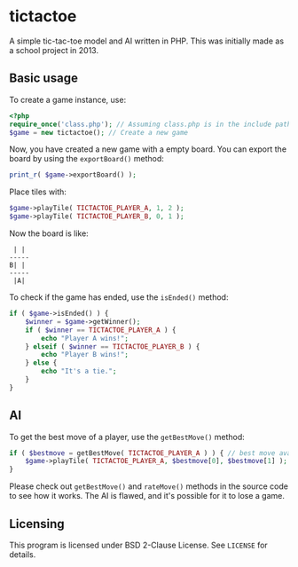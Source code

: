 # tictactoe
A simple tic-tac-toe model and AI written in PHP. This was initially made as a school project in 2013.

## Basic usage
To create a game instance, use:
```php
<?php
require_once('class.php'); // Assuming class.php is in the include paths
$game = new tictactoe(); // Create a new game
```

Now, you have created a new game with a empty board. You can export the board by using the `exportBoard()` method:
```php
print_r( $game->exportBoard() );
```

Place tiles with:
```php
$game->playTile( TICTACTOE_PLAYER_A, 1, 2 );
$game->playTile( TICTACTOE_PLAYER_B, 0, 1 );
```
Now the board is like:
```
 | | 
-----
B| |
-----
 |A|
```

To check if the game has ended, use the `isEnded()` method:
```php
if ( $game->isEnded() ) {
	$winner = $game->getWinner();
	if ( $winner == TICTACTOE_PLAYER_A ) {
		echo "Player A wins!";
	} elseif ( $winner == TICTACTOE_PLAYER_B ) {
		echo "Player B wins!";
	} else {
		echo "It's a tie.";
	}
}
```

## AI
To get the best move of a player, use the `getBestMove()` method:
```php
if ( $bestmove = getBestMove( TICTACTOE_PLAYER_A ) ) { // best move available
	$game->playTile( TICTACTOE_PLAYER_A, $bestmove[0], $bestmove[1] );
}
```
Please check out `getBestMove()` and `rateMove()` methods in the source code to see how it works.
The AI is flawed, and it's possible for it to lose a game.

## Licensing
This program is licensed under BSD 2-Clause License. See `LICENSE` for details.
